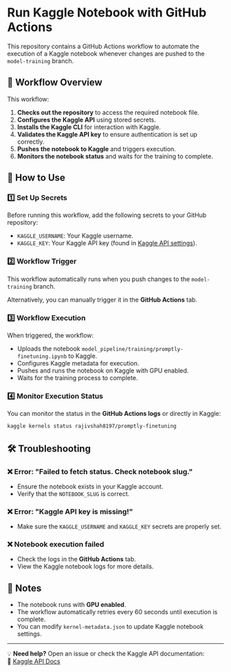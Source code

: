 # Run Kaggle Notebook with GitHub Actions

This repository contains a GitHub Actions workflow to automate the execution of a Kaggle notebook whenever changes are pushed to the `model-training` branch.

## 📌 Workflow Overview

This workflow:
1. **Checks out the repository** to access the required notebook file.
2. **Configures the Kaggle API** using stored secrets.
3. **Installs the Kaggle CLI** for interaction with Kaggle.
4. **Validates the Kaggle API key** to ensure authentication is set up correctly.
5. **Pushes the notebook to Kaggle** and triggers execution.
6. **Monitors the notebook status** and waits for the training to complete.

## 🚀 How to Use

### 1️⃣ Set Up Secrets
Before running this workflow, add the following secrets to your GitHub repository:
- `KAGGLE_USERNAME`: Your Kaggle username.
- `KAGGLE_KEY`: Your Kaggle API key (found in [Kaggle API settings](https://www.kaggle.com/account)).

### 2️⃣ Workflow Trigger
This workflow automatically runs when you push changes to the `model-training` branch.

Alternatively, you can manually trigger it in the **GitHub Actions** tab.

### 3️⃣ Workflow Execution
When triggered, the workflow:
- Uploads the notebook `model_pipeline/training/promptly-finetuning.ipynb` to Kaggle.
- Configures Kaggle metadata for execution.
- Pushes and runs the notebook on Kaggle with GPU enabled.
- Waits for the training process to complete.

### 4️⃣ Monitor Execution Status
You can monitor the status in the **GitHub Actions logs** or directly in Kaggle:

```sh
kaggle kernels status rajivshah8197/promptly-finetuning
```

## 🛠️ Troubleshooting

### ❌ Error: "Failed to fetch status. Check notebook slug."
- Ensure the notebook exists in your Kaggle account.
- Verify that the `NOTEBOOK_SLUG` is correct.

### ❌ Error: "Kaggle API key is missing!"
- Make sure the `KAGGLE_USERNAME` and `KAGGLE_KEY` secrets are properly set.

### ❌ Notebook execution failed
- Check the logs in the **GitHub Actions** tab.
- View the Kaggle notebook logs for more details.

## 📌 Notes
- The notebook runs with **GPU enabled**.
- The workflow automatically retries every 60 seconds until execution is complete.
- You can modify `kernel-metadata.json` to update Kaggle notebook settings.

---

💡 **Need help?** Open an issue or check the Kaggle API documentation:  
🔗 [Kaggle API Docs](https://www.kaggle.com/docs/api)
